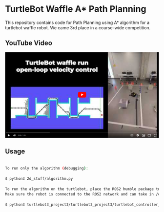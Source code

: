 # TurtleBot Waffle A* Path Planning

This repository contains code for Path Planning using A* algorithm for a turtlebot waffle robot. We came 3rd place in a course-wide competition.
 
## YouTube Video
[![robot Video](https://github.com/piyush-g0enka/autonomous-robot-path-planning-a-star/blob/main/images/thumbnail.png)](https://www.youtube.com/watch?v=HkGXxsGaqz4)


## Usage

``` bash

To run only the algorithm (debugging):

$ python3 2d_stuff/algorithm.py

To run the algorithm on the turtlebot, place the ROS2 humble package turtlebot3_project3 in a colcon workspace and build it.
Make sure the robot is connected to the ROS2 network and can take in /cmd_vel messages. Then run the following-

$ python3 turtlebot3_project3/turtlebot3_project3/turtlebot_controller_interface.py

```

